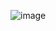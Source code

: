 ![image](https://github.com/EdnoRamiro/decodificador-texto/assets/159480237/2c0d22c7-7984-4efb-a061-0d804df925c5)
